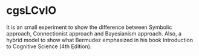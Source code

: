 # cgsLCvIO
It is an small experiment to show the difference between Symbolic approach, Connectionist approach and Bayesianism approach. Also, a hybrid model to show what Bermudez emphasized in his book Introduction to Cognitive Science (4th Edition).
